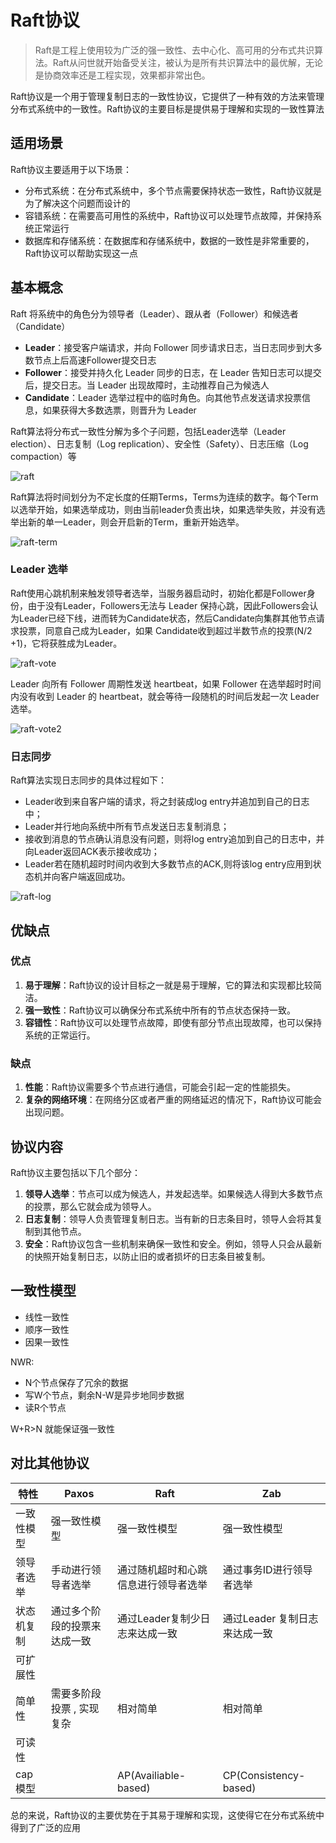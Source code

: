 # Raft协议

> Raft是工程上使用较为广泛的强一致性、去中心化、高可用的分布式共识算法。Raft从问世就开始备受关注，被认为是所有共识算法中的最优解，无论是协商效率还是工程实现，效果都非常出色。

Raft协议是一个用于管理复制日志的一致性协议，它提供了一种有效的方法来管理分布式系统中的一致性。Raft协议的主要目标是提供易于理解和实现的一致性算法

## 适用场景

Raft协议主要适用于以下场景：

- 分布式系统：在分布式系统中，多个节点需要保持状态一致性，Raft协议就是为了解决这个问题而设计的
- 容错系统：在需要高可用性的系统中，Raft协议可以处理节点故障，并保持系统正常运行
- 数据库和存储系统：在数据库和存储系统中，数据的一致性是非常重要的，Raft协议可以帮助实现这一点

## 基本概念

Raft 将系统中的角色分为领导者（Leader）、跟从者（Follower）和候选者（Candidate）

- **Leader**：接受客户端请求，并向 Follower 同步请求日志，当日志同步到大多数节点上后高速Follower提交日志
- **Follower**：接受并持久化 Leader 同步的日志，在 Leader 告知日志可以提交后，提交日志。当 Leader 出现故障时，主动推荐自己为候选人
- **Candidate**：Leader 选举过程中的临时角色。向其他节点发送请求投票信息，如果获得大多数选票，则晋升为 Leader

Raft算法将分布式一致性分解为多个子问题，包括Leader选举（Leader election）、日志复制（Log replication）、安全性（Safety）、日志压缩（Log compaction）等

![raft](../images/raft.png)

Raft算法将时间划分为不定长度的任期Terms，Terms为连续的数字。每个Term以选举开始，如果选举成功，则由当前leader负责出块，如果选举失败，并没有选举出新的单一Leader，则会开启新的Term，重新开始选举。

![raft-term](../images/raft-term.png)

### Leader 选举

Raft使用心跳机制来触发领导者选举，当服务器启动时，初始化都是Follower身份，由于没有Leader，Followers无法与 Leader 保持心跳，因此Followers会认为Leader已经下线，进而转为Candidate状态，然后Candidate向集群其他节点请求投票，同意自己成为Leader，如果 Candidate收到超过半数节点的投票(N/2 +1)，它将获胜成为Leader。

![raft-vote](../images/raft-vote.png)

Leader 向所有 Follower 周期性发送 heartbeat，如果 Follower 在选举超时时间内没有收到 Leader 的 heartbeat，就会等待一段随机的时间后发起一次 Leader 选举。

![raft-vote2](../images/raft-vote-2.png)

### 日志同步

Raft算法实现日志同步的具体过程如下：

- Leader收到来自客户端的请求，将之封装成log entry并追加到自己的日志中；
- Leader并行地向系统中所有节点发送日志复制消息；
- 接收到消息的节点确认消息没有问题，则将log entry追加到自己的日志中，并向Leader返回ACK表示接收成功；
- Leader若在随机超时时间内收到大多数节点的ACK,则将该log entry应用到状态机并向客户端返回成功。

![raft-log](../images/raft-log.png)

## 优缺点

### 优点

1. **易于理解**：Raft协议的设计目标之一就是易于理解，它的算法和实现都比较简洁。
2. **强一致性**：Raft协议可以确保分布式系统中所有的节点状态保持一致。
3. **容错性**：Raft协议可以处理节点故障，即使有部分节点出现故障，也可以保持系统的正常运行。

### 缺点

1. **性能**：Raft协议需要多个节点进行通信，可能会引起一定的性能损失。
2. **复杂的网络环境**：在网络分区或者严重的网络延迟的情况下，Raft协议可能会出现问题。

## 协议内容

Raft协议主要包括以下几个部分：

1. **领导人选举**：节点可以成为候选人，并发起选举。如果候选人得到大多数节点的投票，那么它就会成为领导人。
2. **日志复制**：领导人负责管理复制日志。当有新的日志条目时，领导人会将其复制到其他节点。
3. **安全**：Raft协议包含一些机制来确保一致性和安全。例如，领导人只会从最新的快照开始复制日志，以防止旧的或者损坏的日志条目被复制。

## 一致性模型

- 线性一致性
- 顺序一致性
- 因果一致性

NWR:

- N个节点保存了冗余的数据
- 写W个节点，剩余N-W是异步地同步数据
- 读R个节点
  
W+R>N 就能保证强一致性

## 对比其他协议

| 特性       | Paxos                        | Raft                                 | Zab                           |
| ---------- | ---------------------------- | ------------------------------------ | ----------------------------- |
| 一致性模型 | 强一致性模型                 | 强一致性模型                         | 强一致性模型                  |
| 领导者选举 | 手动进行领导者选举           | 通过随机超时和心跳信息进行领导者选举 | 通过事务ID进行领导者选举      |
| 状态机复制 | 通过多个阶段的投票来达成一致 | 通过Leader复制少日志来达成一致       | 通过Leader 复制日志来达成一致 |
| 可扩展性   |                              |                                      |                               |
| 简单性     | 需要多阶段投票 , 实现复杂    | 相对简单                             | 相对简单                      |
| 可读性     |                              |                                      |                               |
| cap模型    |                              | AP(Availiable-based)                                      | CP(Consistency-based)         |

总的来说，Raft协议的主要优势在于其易于理解和实现，这使得它在分布式系统中得到了广泛的应用

